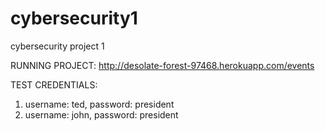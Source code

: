 # cybersecurity1
cybersecurity project 1

RUNNING PROJECT:
http://desolate-forest-97468.herokuapp.com/events

TEST CREDENTIALS:
1. username: ted, password: president
2. username: john, password: president

